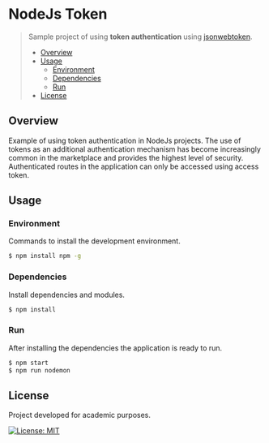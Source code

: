 # NodeJs Token
> Sample project of using **token authentication** using [jsonwebtoken](https://github.com/auth0/node-jsonwebtoken).
> - [Overview](#overview)
> - [Usage](#usage)
>   - [Environment](#environment)
>   - [Dependencies](#dependencies)
>   - [Run](#run)
> - [License](#license)

## Overview
Example of using token authentication in NodeJs projects. The use of tokens as an additional authentication mechanism has become increasingly common in the marketplace and provides the highest level of security. Authenticated routes in the application can only be accessed using access token.

## Usage
### Environment
Commands to install the development environment.
```bash
$ npm install npm -g
```

### Dependencies
Install dependencies and modules.
```bash
$ npm install
```

### Run
After installing the dependencies the application is ready to run.
```bash
$ npm start
$ npm run nodemon
```

## License
Project developed for academic purposes.

[![License: MIT](https://img.shields.io/badge/License-MIT-blue.svg)](./LICENSE)
